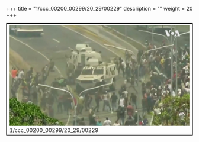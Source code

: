 +++
title = "1/ccc_00200_00299/20_29/00229"
description = ""
weight = 20
+++

<table style="border:2px solid black;max-width:800px;max-height:800px;" 
><tr><td>
<img class="center-fit-jpg"
src="/jpg_/aaa_20190430_NxaOmWaI8sI_00228.jpg">
1/ccc_00200_00299/20_29/00229
</img></td></tr></table>
